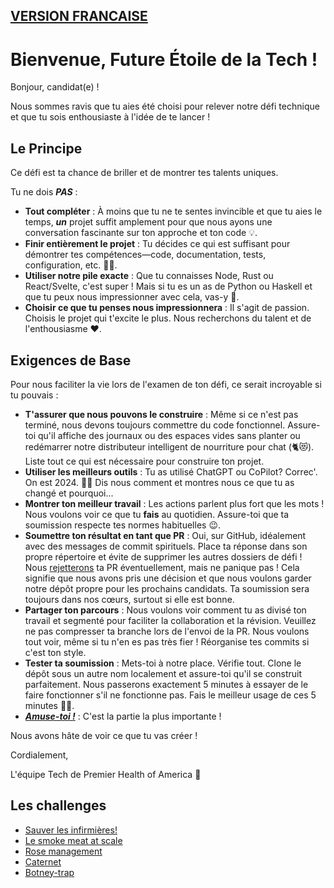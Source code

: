 ## [VERSION FRANCAISE](README.fr.md)

# Bienvenue, Future Étoile de la Tech !

Bonjour, candidat(e) !

Nous sommes ravis que tu aies été choisi pour relever notre défi technique et que tu sois enthousiaste à l'idée de te lancer !

## Le Principe
Ce défi est ta chance de briller et de montrer tes talents uniques.

Tu ne dois ***PAS*** :

- **Tout compléter** : À moins que tu ne te sentes invincible et que tu aies le temps, ***un*** projet suffit amplement pour que nous ayons une conversation fascinante sur ton approche et ton code 💡.
- **Finir entièrement le projet** : Tu décides ce qui est suffisant pour démontrer tes compétences—code, documentation, tests, configuration, etc. 🏋️‍♀️.
- **Utiliser notre pile exacte** : Que tu connaisses Node, Rust ou React/Svelte, c'est super ! Mais si tu es un as de Python ou Haskell et que tu peux nous impressionner avec cela, vas-y 💪.
- **Choisir ce que tu penses nous impressionnera** : Il s'agit de passion. Choisis le projet qui t'excite le plus. Nous recherchons du talent et de l'enthousiasme ❤️.

## Exigences de Base

Pour nous faciliter la vie lors de l'examen de ton défi, ce serait incroyable si tu pouvais :

- **T'assurer que nous pouvons le construire** : Même si ce n'est pas terminé, nous devons toujours commettre du code fonctionnel. Assure-toi qu'il affiche des journaux ou des espaces vides sans planter ou redémarrer notre distributeur intelligent de nourriture pour chat (🐈😻). Liste tout ce qui est nécessaire pour construire ton projet.
- **Utiliser les meilleurs outils** : Tu as utilisé ChatGPT ou CoPilot? Correc'. On est 2024. 💪🏻 Dis nous comment et montres nous ce que tu as changé et pourquoi...
- **Montrer ton meilleur travail** : Les actions parlent plus fort que les mots ! Nous voulons voir ce que tu **fais** au quotidien. Assure-toi que ta soumission respecte tes normes habituelles 😉.
- **Soumettre ton résultat en tant que PR** : Oui, sur GitHub, idéalement avec des messages de commit spirituels. Place ta réponse dans son propre répertoire et évite de supprimer les autres dossiers de défi ! Nous <u>rejetterons</u> ta PR éventuellement, mais ne panique pas ! Cela signifie que nous avons pris une décision et que nous voulons garder notre dépôt propre pour les prochains candidats. Ta soumission sera toujours dans nos cœurs, surtout si elle est bonne.
- **Partager ton parcours** : Nous voulons voir comment tu as divisé ton travail et segmenté pour faciliter la collaboration et la révision. Veuillez ne pas compresser ta branche lors de l'envoi de la PR. Nous voulons tout voir, même si tu n'en es pas très fier ! Réorganise tes commits si c'est ton style.
- **Tester ta soumission** : Mets-toi à notre place. Vérifie tout. Clone le dépôt sous un autre nom localement et assure-toi qu'il se construit parfaitement. Nous passerons exactement 5 minutes à essayer de le faire fonctionner s'il ne fonctionne pas. Fais le meilleur usage de ces 5 minutes 👸🏻.
- ***<u>Amuse-toi !</u>*** : C'est la partie la plus importante !

Nous avons hâte de voir ce que tu vas créer !

Cordialement,

L'équipe Tech de Premier Health of America 🚀


## Les challenges

- [Sauver les infirmières!](Nurseomator/Nurseomator.fr.md)
- [Le smoke meat at scale](Smokedmeater/Smokedmeater.fr.md)
- [Rose management](schitts/RoseApothecary.fr.md)
- [Caternet](caternet/CatWeb.fr.md)
- [Botney-trap](botney-trap/Botney-trap.fr.md)

